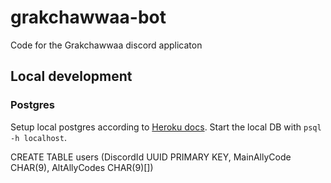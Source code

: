 # grakchawwaa-bot

Code for the Grakchawwaa discord applicaton

## Local development

### Postgres

Setup local postgres according to [Heroku docs](https://devcenter.heroku.com/articles/local-setup-heroku-postgres). Start the local DB with `psql -h localhost`.

CREATE TABLE users (DiscordId UUID PRIMARY KEY, MainAllyCode CHAR(9), AltAllyCodes CHAR(9)[])
